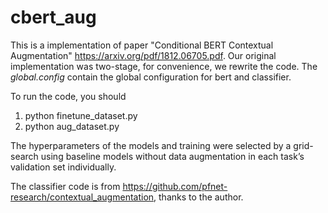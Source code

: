 # cbert_aug
This is a implementation of paper "Conditional BERT Contextual Augmentation" https://arxiv.org/pdf/1812.06705.pdf.
Our original implementation was two-stage, for convenience, we rewrite the code. 
The *global.config* contain the global configuration for bert and classifier.

To run the code, you should
1. python finetune_dataset.py
2. python aug_dataset.py

The hyperparameters of the models and training were selected by a grid-search using baseline models without data augmentation in each task’s validation set individually.


The classifier code is from <https://github.com/pfnet-research/contextual_augmentation>, thanks to the author.
